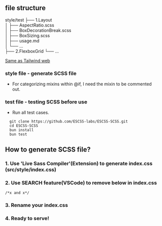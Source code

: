 ## file structure

style/test
├── 1.Layout  
│ ├── AspectRatio.scss  
│ ├── BoxDecorationBreak.scss  
│ ├── BoxSizing.scss  
│ ├── usage.md  
│ └── ...  
├── 2.FlexboxGrid
└── ...

[Same as Tailwind web](https://tailwindcss.com/docs/aspect-ratio)

### style file - generate SCSS file

- For categorizing mixins within @if, I need the mixin to be commented out.

### test file - testing SCSS before use

- Run all test cases.

```shell
  git clone https://github.com/ESCSS-labs/ESCSS-SCSS.git
  cd ESCSS-SCSS
  bun install
  bun test
```

## How to generate SCSS file?

### 1. Use 'Live Sass Compiler'(Extension) to generate index.css (src/style/index.css)

### 2. Use SEARCH feature(VSCode) to remove below in index.css

```
/*x and x*/
```

### 3. Rename your index.css

### 4. Ready to serve!
